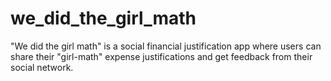# we_did_the_girl_math
"We did the girl math" is a social financial justification app where users can share their "girl-math" expense justifications and get feedback from their social network. 
